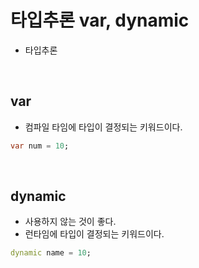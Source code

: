 # 타입추론 var, dynamic
- 타입추론  
<br/>

## var
- 컴파일 타임에 타입이 결정되는 키워드이다.  
```dart
var num = 10;
```
<br/>

## dynamic  
- 사용하지 않는 것이 좋다.  
- 런타임에 타입이 결정되는 키워드이다.
```dart
dynamic name = 10;
```
<br/>
